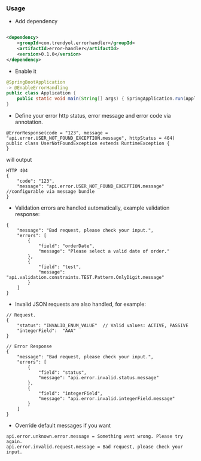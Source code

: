 
### Usage

- Add dependency

```xml

<dependency>
    <groupId>com.trendyol.errorhandler</groupId>
    <artifactId>error-handler</artifactId>
    <version>0.1.0</version>
</dependency>
```
- Enable it
```java
@SpringBootApplication
-> @EnableErrorHandling
public class Application {
	public static void main(String[] args) { SpringApplication.run(Application.class, args); }
}
```

- Define your error http status, error message and error code via annotation.
``` 
@ErrorResponse(code = "123", message = "api.error.USER_NOT_FOUND_EXCEPTION.message", httpStatus = 404)
public class UserNotFoundException extends RuntimeException {
}
```
will output
``` 
HTTP 404
{
    "code": "123",
    "message": "api.error.USER_NOT_FOUND_EXCEPTION.message" //configurable via message bundle
}
```

- Validation errors are handled automatically, example validation response:
``` 
{
    "message": "Bad request, please check your input.",
    "errors": [
        {
            "field": "orderDate",
            "message": "Please select a valid date of order."
        },
        {
            "field": "test",
            "message": "api.validation.constraints.TEST.Pattern.OnlyDigit.message"
        }
    ]
}
```

- Invalid JSON requests are also handled, for example: 
``` 
// Request. 
{
    "status": "INVALID_ENUM_VALUE"  // Valid values: ACTIVE, PASSIVE
    "integerField":  "AAA"
}

// Error Response
{
    "message": "Bad request, please check your input.",
    "errors": [
        {
            "field": "status",
            "message": "api.error.invalid.status.message"
        },
        {
            "field": "integerField",
            "message": "api.error.invalid.integerField.message"
        }
    ]
}
```  

- Override default messages if you want
``` 
api.error.unknown.error.message = Something went wrong. Please try again.
api.error.invalid.request.message = Bad request, please check your input.
```